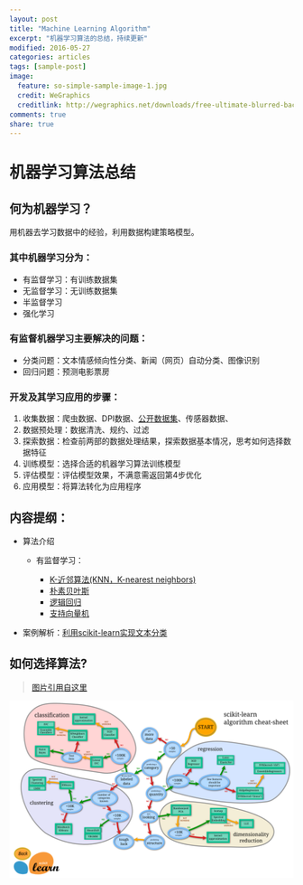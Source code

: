 ```yaml
---
layout: post
title: "Machine Learning Algorithm"
excerpt: "机器学习算法的总结，持续更新"
modified: 2016-05-27
categories: articles
tags: [sample-post]
image:
  feature: so-simple-sample-image-1.jpg
  credit: WeGraphics
  creditlink: http://wegraphics.net/downloads/free-ultimate-blurred-background-pack/
comments: true
share: true
---
```


# 机器学习算法总结

## 何为机器学习？
用机器去学习数据中的经验，利用数据构建策略模型。

### 其中机器学习分为：

* 有监督学习：有训练数据集
* 无监督学习：无训练数据集
* 半监督学习
* 强化学习

### 有监督机器学习主要解决的问题：

* 分类问题：文本情感倾向性分类、新闻（网页）自动分类、图像识别 
* 回归问题：预测电影票房 

### 开发及其学习应用的步骤：

1. 收集数据：爬虫数据、DPI数据、[公开数据集](https://www.kaggle.com/datasets)、传感器数据、
2. 数据预处理：数据清洗、规约、过滤
3. 探索数据：检查前两部的数据处理结果，探索数据基本情况，思考如何选择数据特征
4. 训练模型：选择合适的机器学习算法训练模型
5. 评估模型：评估模型效果，不满意需返回第4步优化
6. 应用模型：将算法转化为应用程序


## 内容提纲：

* 算法介绍

	* 有监督学习：

		* [K-近邻算法(KNN，K-nearest neighbors)](../../images/html/K-近邻算法.html)
		* [朴素贝叶斯](../../images/html/朴素贝叶斯.html)
		* [逻辑回归](../../images/html/Logistic.html)
		* [支持向量机](../../images/html/SVM.html)

* 案例解析：[利用scikit-learn实现文本分类](../../images/html/利用scikit-learn实现文本分类.html)

## 如何选择算法?
> [图片引用自这里](http://scikit-learn.org/stable/tutorial/machine_learning_map/index.html)

<img src="../../images/ml_map.png" width="2000px">
